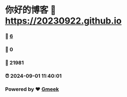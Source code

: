 # 你好的博客 :link: https://20230922.github.io 
### :page_facing_up: [6](https://20230922.github.io/tag.html) 
### :speech_balloon: 0 
### :hibiscus: 21981 
### :alarm_clock: 2024-09-01 11:40:01 
### Powered by :heart: [Gmeek](https://github.com/Meekdai/Gmeek)
